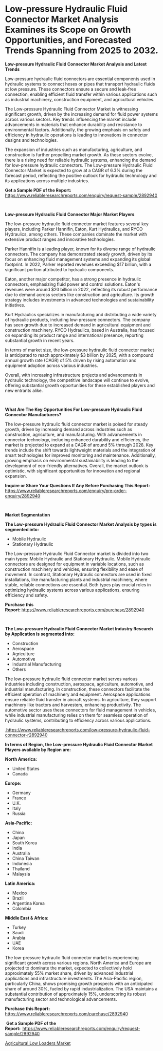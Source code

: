 <p><h1>Low-pressure Hydraulic Fluid Connector Market Analysis Examines its Scope on Growth Opportunities, and Forecasted Trends Spanning from 2025 to 2032.</h1></p><p><strong>Low-pressure Hydraulic Fluid Connector Market Analysis and Latest Trends</strong></p>
<p><p>Low-pressure hydraulic fluid connectors are essential components used in hydraulic systems to connect hoses or pipes that transport hydraulic fluids at low pressure. These connectors ensure a secure and leak-free connection, enabling efficient fluid transfer within various applications such as industrial machinery, construction equipment, and agricultural vehicles.</p><p>The Low-pressure Hydraulic Fluid Connector Market is witnessing significant growth, driven by the increasing demand for fluid power systems across various sectors. Key trends influencing the market include advancements in materials that enhance durability and resistance to environmental factors. Additionally, the growing emphasis on safety and efficiency in hydraulic operations is leading to innovations in connector designs and technologies. </p><p>The expansion of industries such as manufacturing, agriculture, and construction is further propelling market growth. As these sectors evolve, there is a rising need for reliable hydraulic systems, enhancing the demand for low-pressure hydraulic connectors. The Low-pressure Hydraulic Fluid Connector Market is expected to grow at a CAGR of 6.3% during the forecast period, reflecting the positive outlook for hydraulic technology and its applications across multiple industries.</p></p>
<p><strong>Get a Sample PDF of the Report:&nbsp;</strong> <a href="https://www.reliableresearchreports.com/enquiry/request-sample/2892940?utm_campaign=3364&utm_medium=2&utm_source=Github&utm_content=ia&utm_term=15032025&utm_id=low-pressure-hydraulic-fluid-connector">https://www.reliableresearchreports.com/enquiry/request-sample/2892940</a></p>
<p>&nbsp;</p>
<p><strong>Low-pressure Hydraulic Fluid Connector Major Market Players</strong></p>
<p><p>The low-pressure hydraulic fluid connector market features several key players, including Parker Hannifin, Eaton, Kurt Hydraulics, and RYCO Hydraulics, among others. These companies dominate the market with extensive product ranges and innovative technologies.</p><p>Parker Hannifin is a leading player, known for its diverse range of hydraulic connectors. The company has demonstrated steady growth, driven by its focus on enhancing fluid management systems and expanding its global footprint. In 2022, Parker reported revenues exceeding $17 billion, with a significant portion attributed to hydraulic components.</p><p>Eaton, another major competitor, has a strong presence in hydraulic connectors, emphasizing fluid power and control solutions. Eaton's revenues were around $20 billion in 2022, reflecting its robust performance due to demand across sectors like construction and agriculture. Its growth strategy includes investments in advanced technologies and sustainability initiatives.</p><p>Kurt Hydraulics specializes in manufacturing and distributing a wide variety of hydraulic products, including low-pressure connectors. The company has seen growth due to increased demand in agricultural equipment and construction machinery. RYCO Hydraulics, based in Australia, has focused on expanding its product range and international presence, reporting substantial growth in recent years.</p><p>In terms of market size, the low-pressure hydraulic fluid connector market is anticipated to reach approximately $3 billion by 2025, with a compound annual growth rate (CAGR) of 5% driven by rising automation and equipment adoption across various industries.</p><p>Overall, with increasing infrastructure projects and advancements in hydraulic technology, the competitive landscape will continue to evolve, offering substantial growth opportunities for these established players and new entrants alike.</p></p>
<p>&nbsp;</p>
<p><strong>What Are The Key Opportunities For Low-pressure Hydraulic Fluid Connector Manufacturers?</strong></p>
<p><p>The low-pressure hydraulic fluid connector market is poised for steady growth, driven by increasing demand across industries such as construction, agriculture, and manufacturing. With advancements in connector technology, including enhanced durability and efficiency, the market is projected to expand at a CAGR of around 5% through 2028. Key trends include the shift towards lightweight materials and the integration of smart technologies for improved monitoring and maintenance. Additionally, growing emphasis on environmental sustainability is leading to the development of eco-friendly alternatives. Overall, the market outlook is optimistic, with significant opportunities for innovation and regional expansion.</p></p>
<p><strong>Inquire or Share Your Questions If Any Before Purchasing This Report:</strong> <a href="https://www.reliableresearchreports.com/enquiry/pre-order-enquiry/2892940?utm_campaign=3364&utm_medium=2&utm_source=Github&utm_content=ia&utm_term=15032025&utm_id=low-pressure-hydraulic-fluid-connector">https://www.reliableresearchreports.com/enquiry/pre-order-enquiry/2892940</a></p>
<p>&nbsp;</p>
<p><strong>Market Segmentation</strong></p>
<p><strong>The Low-pressure Hydraulic Fluid Connector Market Analysis by types is segmented into:</strong></p>
<p><ul><li>Mobile Hydraulic</li><li>Stationary Hydraulic</li></ul></p>
<p><p>The Low-pressure Hydraulic Fluid Connector market is divided into two main types: Mobile Hydraulic and Stationary Hydraulic. Mobile Hydraulic connectors are designed for equipment in variable locations, such as construction machinery and vehicles, ensuring flexibility and ease of movement. In contrast, Stationary Hydraulic connectors are used in fixed installations, like manufacturing plants and industrial machinery, where stable, reliable connections are essential. Both types play crucial roles in optimizing hydraulic systems across various applications, ensuring efficiency and safety.</p></p>
<p><strong>Purchase this Report:&nbsp;</strong><a href="https://www.reliableresearchreports.com/purchase/2892940?utm_campaign=3364&utm_medium=2&utm_source=Github&utm_content=ia&utm_term=15032025&utm_id=low-pressure-hydraulic-fluid-connector">https://www.reliableresearchreports.com/purchase/2892940</a></p>
<p>&nbsp;</p>
<p><strong>The Low-pressure Hydraulic Fluid Connector Market Industry Research by Application is segmented into:</strong></p>
<p><ul><li>Construction</li><li>Aerospace</li><li>Agriculture</li><li>Automotive</li><li>Industrial Manufacturing</li><li>Others</li></ul></p>
<p><p>The low-pressure hydraulic fluid connector market serves various industries including construction, aerospace, agriculture, automotive, and industrial manufacturing. In construction, these connectors facilitate the efficient operation of machinery and equipment. Aerospace applications ensure reliable fluid transfer in aircraft systems. In agriculture, they support machinery like tractors and harvesters, enhancing productivity. The automotive sector uses these connectors for fluid management in vehicles, while industrial manufacturing relies on them for seamless operation of hydraulic systems, contributing to efficiency across various applications.</p></p>
<p><a href="https://www.reliableresearchreports.com/low-pressure-hydraulic-fluid-connector-r2892940?utm_campaign=3364&utm_medium=2&utm_source=Github&utm_content=ia&utm_term=15032025&utm_id=low-pressure-hydraulic-fluid-connector">&nbsp;https://www.reliableresearchreports.com/low-pressure-hydraulic-fluid-connector-r2892940</a></p>
<p><strong>In terms of Region, the Low-pressure Hydraulic Fluid Connector Market Players available by Region are:</strong></p>
<p>
    <p> <strong> North America: </strong>
        <ul>
            <li>United States</li>
            <li>Canada</li>
        </ul>
        </p> 
    <p> <strong> Europe: </strong>
        <ul>
            <li>Germany</li>
            <li>France</li>
            <li>U.K.</li>
            <li>Italy</li>
            <li>Russia</li>
        </ul>
        </p> 
    <p> <strong> Asia-Pacific: </strong>
        <ul>
            <li>China</li>
            <li>Japan</li>
            <li>South Korea</li>
            <li>India</li>
            <li>Australia</li>
            <li>China Taiwan</li>
            <li>Indonesia</li>
            <li>Thailand</li>
            <li>Malaysia</li>
        </ul>
        </p> 
    <p> <strong> Latin America: </strong>
        <ul>
            <li>Mexico</li>
            <li>Brazil</li>
            <li>Argentina Korea</li>
            <li>Colombia</li>
        </ul>
        </p> 
    <p> <strong> Middle East & Africa: </strong>
        <ul>
            <li>Turkey</li>
            <li>Saudi</li>
            <li>Arabia</li>
            <li>UAE</li>
            <li>Korea</li>
        </ul>
    </p>
    </p>
<p><p>The low-pressure hydraulic fluid connector market is experiencing significant growth across various regions. North America and Europe are projected to dominate the market, expected to collectively hold approximately 55% market share, driven by advanced industrial applications and infrastructure investments. The Asia-Pacific region, particularly China, shows promising growth prospects with an anticipated share of around 30%, fueled by rapid industrialization. The USA maintains a substantial contribution of approximately 15%, underscoring its robust manufacturing sector and technological advancements.</p></p>
<p><strong>Purchase this Report: </strong><a href="https://www.reliableresearchreports.com/purchase/2892940?utm_campaign=3364&utm_medium=2&utm_source=Github&utm_content=ia&utm_term=15032025&utm_id=low-pressure-hydraulic-fluid-connector">https://www.reliableresearchreports.com/purchase/2892940</a></p>
<p>&nbsp;<strong>Get a Sample PDF of the Report:&nbsp;&nbsp;</strong><a href="https://www.reliableresearchreports.com/enquiry/request-sample/2892940?utm_campaign=3364&utm_medium=2&utm_source=Github&utm_content=ia&utm_term=15032025&utm_id=low-pressure-hydraulic-fluid-connector">https://www.reliableresearchreports.com/enquiry/request-sample/2892940</a></p>
<p><strong></strong></p>
<p><p><a href="https://github.com/dushornerfe/Market-Research-Report-List-1/blob/main/agricultural-low-loaders-market.md?utm_campaign=3364&utm_medium=2&utm_source=Github&utm_content=ia&utm_term=15032025&utm_id=low-pressure-hydraulic-fluid-connector">Agricultural Low Loaders Market</a></p></p>